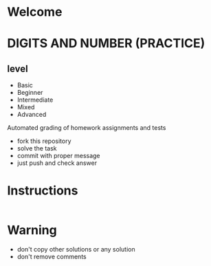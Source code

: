 # Welcome 
# DIGITS AND NUMBER (PRACTICE)
## level
- Basic
- Beginner
- Intermediate
- Mixed
- Advanced


Automated grading of homework assignments and tests
- fork this repository
- solve the task 
- commit with proper message
- just push and check answer

# Instructions
```Python

```

# Warning
- don't copy other solutions or any solution
- don't remove comments
